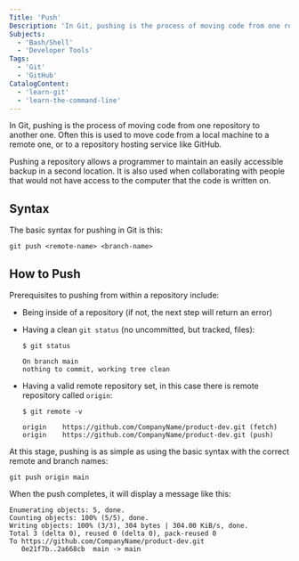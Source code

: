 ```yaml
---
Title: 'Push'
Description: 'In Git, pushing is the process of moving code from one repository to another. Often this is used to move code from a local machine to GitHub.'
Subjects:
  - 'Bash/Shell'
  - 'Developer Tools'
Tags:
  - 'Git'
  - 'GitHub'
CatalogContent:
  - 'learn-git'
  - 'learn-the-command-line'
---
```


In Git, pushing is the process of moving code from one repository to another one. Often this is used to move code from a local machine to a remote one, or to a repository hosting service like GitHub.

Pushing a repository allows a programmer to maintain an easily accessible backup in a second location. It is also used when collaborating with people that would not have access to the computer that the code is written on.

## Syntax

The basic syntax for pushing in Git is this:

```shell
git push <remote-name> <branch-name>
```

## How to Push

Prerequisites to pushing from within a repository include:

- Being inside of a repository (if not, the next step will return an error)
- Having a clean `git status` (no uncommitted, but tracked, files):

  ```shell
  $ git status

  On branch main
  nothing to commit, working tree clean
  ```

- Having a valid remote repository set, in this case there is remote repository called `origin`:

  ```shell
  $ git remote -v

  origin    https://github.com/CompanyName/product-dev.git (fetch)
  origin    https://github.com/CompanyName/product-dev.git (push)
  ```

At this stage, pushing is as simple as using the basic syntax with the correct remote and branch names:

```shell
git push origin main
```

When the push completes, it will display a message like this:

```shell
Enumerating objects: 5, done.
Counting objects: 100% (5/5), done.
Writing objects: 100% (3/3), 304 bytes | 304.00 KiB/s, done.
Total 3 (delta 0), reused 0 (delta 0), pack-reused 0
To https://github.com/CompanyName/product-dev.git
   0e21f7b..2a668cb  main -> main
```
